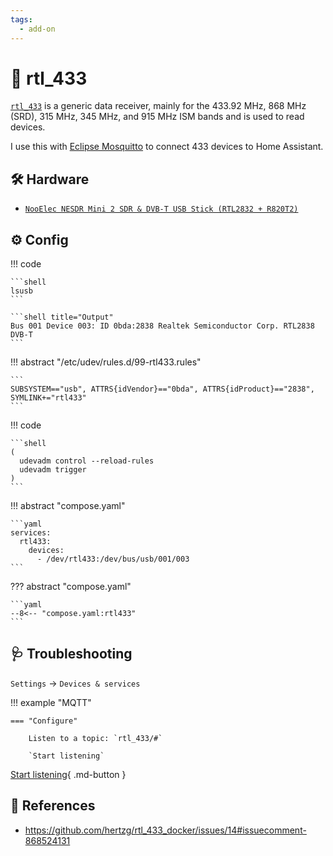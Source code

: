 ```yaml
---
tags:
  - add-on
---
```

# :satellite: rtl_433

[`rtl_433`][1] is a generic data receiver, mainly for the 433.92 MHz, 868 MHz (SRD), 315 MHz, 345 MHz, and 915 MHz ISM bands and is used to read devices.

I use this with [Eclipse Mosquitto][3] to connect 433 devices to Home Assistant.

## :hammer_and_wrench: Hardware

- [`NooElec NESDR Mini 2 SDR & DVB-T USB Stick (RTL2832 + R820T2)`][2]

## :gear: Config
    
!!! code

    ```shell
    lsusb
    ```

    ```shell title="Output"
    Bus 001 Device 003: ID 0bda:2838 Realtek Semiconductor Corp. RTL2838 DVB-T
    ```

!!! abstract "/etc/udev/rules.d/99-rtl433.rules"

    ```
    SUBSYSTEM=="usb", ATTRS{idVendor}=="0bda", ATTRS{idProduct}=="2838", SYMLINK+="rtl433"
    ```

!!! code

    ```shell
    (
      udevadm control --reload-rules 
      udevadm trigger
    )
    ```

!!! abstract "compose.yaml"

    ```yaml
    services:
      rtl433:
        devices:
          - /dev/rtl433:/dev/bus/usb/001/003
    ```

??? abstract "compose.yaml"

    ```yaml
    --8<-- "compose.yaml:rtl433"
    ```

## :stethoscope: Troubleshooting

`Settings` → `Devices & services`

!!! example "MQTT"

    === "Configure"
    
        Listen to a topic: `rtl_433/#`
    
        `Start listening`

[Start listening](#){ .md-button }

## :link: References

- <https://github.com/hertzg/rtl_433_docker/issues/14#issuecomment-868524131>

[1]: <https://github.com/merbanan/rtl_433>
[2]: <https://www.amazon.com/dp/B00P2UOU72>
[3]: <./eclipse-mosquitto.md>

